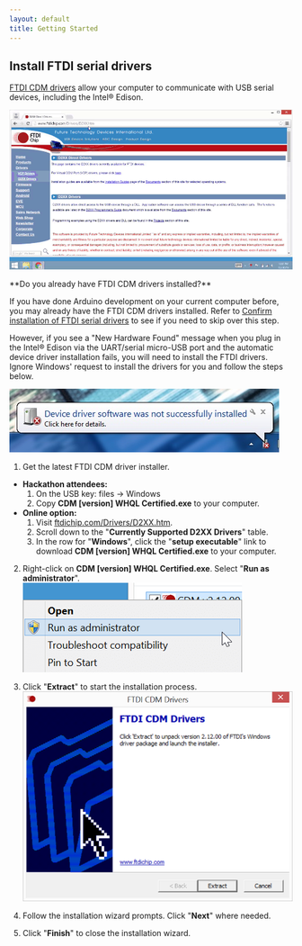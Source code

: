 ```yaml
---
layout: default
title: Getting Started
---
```


## Install FTDI serial drivers

[FTDI CDM drivers](http://ftdichip.com/Drivers/D2XX.htm) allow your computer to communicate with USB serial devices, including the Intel® Edison.

![Animated gif: installing Intel® Edison drivers](images/install_ftdi_cdm_drivers-animated.gif)

<div class="callout info" markdown="1">
**Do you already have FTDI CDM drivers installed?**

If you have done Arduino development on your current computer before, you may already have the FTDI CDM drivers installed. Refer to [Confirm installation of FTDI serial drivers](confirm_drivers.html#confirm-installation-of-ftdi-serial-drivers) to see if you need to skip over this step.

However, if you see a "New Hardware Found" message when you plug in the Intel® Edison via the UART/serial micro-USB port and the automatic device driver installation fails, you will need to install the FTDI drivers. Ignore Windows' request to install the drivers for you and follow the steps below. 

![Windows message that a device driver software was not successfully installed](images/device_driver_software_not_installed.jpg)
</div>
 
1. Get the latest FTDI CDM driver installer.
  * **Hackathon attendees:**
    1. On the USB key: files → Windows
    2. Copy **CDM [version] WHQL Certified.exe** to your computer.
  * **Online option:**
    1. Visit [ftdichip.com/Drivers/D2XX.htm](http://ftdichip.com/Drivers/D2XX.htm).
    2. Scroll down to the "**Currently Supported D2XX Drivers**" table. 
    3. In the row for "**Windows**", click the "**setup executable**" link to download **CDM [version] WHQL Certified.exe** to your computer.

2. Right-click on **CDM [version] WHQL Certified.exe**. Select "**Run as administrator**".
  ![Select "Run as administrator" in file context menu](images/cdm_drivers-run_as_admin.png)

3. Click "**Extract**" to start the installation process. 
  ![FTDI CDM Drivers installer wizard](images/cdm_drivers-installer_wizard.png)

4. Follow the installation wizard prompts. Click "**Next**" where needed.

5. Click "**Finish**" to close the installation wizard.
